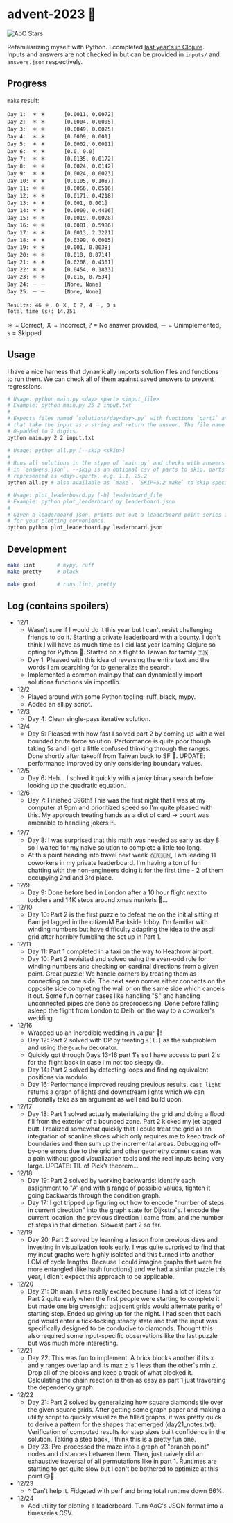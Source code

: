 # advent-2023 🎄

![AoC Stars](https://img.shields.io/badge/46-%F0%9F%8C%9F-yellow)

Refamiliarizing myself with Python. I completed [last year's in Clojure](https://github.com/elh/advent-2022).<br>
Inputs and answers are not checked in but can be provided in `inputs/` and `answers.json` respectively.

## Progress

`make` result:
```
Day 1:	＊ ＊ 	 [0.0011, 0.0072]
Day 2:	＊ ＊ 	 [0.0004, 0.0005]
Day 3:	＊ ＊ 	 [0.0049, 0.0025]
Day 4:	＊ ＊ 	 [0.0009, 0.001]
Day 5:	＊ ＊ 	 [0.0002, 0.0011]
Day 6:	＊ ＊ 	 [0.0, 0.0]
Day 7:	＊ ＊ 	 [0.0135, 0.0172]
Day 8:	＊ ＊ 	 [0.0024, 0.0142]
Day 9:	＊ ＊ 	 [0.0024, 0.0023]
Day 10:	＊ ＊ 	 [0.0105, 0.1087]
Day 11:	＊ ＊ 	 [0.0066, 0.0516]
Day 12:	＊ ＊ 	 [0.0171, 0.4218]
Day 13:	＊ ＊ 	 [0.001, 0.001]
Day 14:	＊ ＊ 	 [0.0009, 0.4406]
Day 15:	＊ ＊ 	 [0.0019, 0.0028]
Day 16:	＊ ＊ 	 [0.0081, 0.5986]
Day 17:	＊ ＊ 	 [0.6013, 2.3221]
Day 18:	＊ ＊ 	 [0.0399, 0.0015]
Day 19:	＊ ＊ 	 [0.001, 0.0038]
Day 20:	＊ ＊ 	 [0.018, 0.0714]
Day 21:	＊ ＊ 	 [0.0208, 0.4301]
Day 22:	＊ ＊ 	 [0.0454, 0.1833]
Day 23:	＊ ＊ 	 [0.016, 8.7534]
Day 24:	－ － 	 [None, None]
Day 25:	－ － 	 [None, None]

Results: 46 ＊, 0 Ｘ, 0 ?, 4 －, 0 s
Total time (s): 14.251
```

＊ = Correct, Ｘ = Incorrect, ? = No answer provided, － = Unimplemented, s = Skipped

## Usage

I have a nice harness that dynamically imports solution files and functions to run them. We can check all of them against saved answers to prevent regressions.

```bash
# Usage: python main.py <day> <part> <input_file>
# Example: python main.py 25 2 input.txt
#
# Expects files named `solutions/day<day>.py` with functions `part1` and `part2`
# that take the input as a string and return the answer. The file name <day> is
# 0-padded to 2 digits.
python main.py 2 2 input.txt

# Usage: python all.py [--skip <skip>]
#
# Runs all solutions in the stype of `main.py` and checks with answers present
# in `answers.json`. --skip is an optional csv of parts to skip. parts are
# represented as <day>.<part>, e.g. 1.1, 25.2
python all.py # also available as `make`. `SKIP=5.2 make` to skip specified parts

# Usage: plot_leaderboard.py [-h] leaderboard_file
# Example: python plot_leaderboard.py leaderboard.json
#
# Given a leaderboard json, prints out out a leaderboard point series in csv
# for your plotting convenience.
python python plot_leaderboard.py leaderboard.json
```

## Development

```bash
make lint       # mypy, ruff
make pretty     # black

make good       # runs lint, pretty
```

## Log (contains spoilers)

* 12/1
  * Wasn't sure if I would do it this year but I can't resist challenging friends to do it. Starting a private leaderboard with a bounty. I don't think I will have as much time as I did last year learning Clojure so opting for Python 🐍. Started on a flight to Taiwan for family 🇹🇼.
  * Day 1: Pleased with this idea of reversing the entire text and the words I am searching for to generalize the search.
  * Implemented a common main.py that can dynamically import solutions functions via importlib.
* 12/2
  * Played around with some Python tooling: ruff, black, mypy.
  * Added an all.py script.
* 12/3
  * Day 4: Clean single-pass iterative solution.
* 12/4
  * Day 5: Pleased with how fast I solved part 2 by coming up with a well bounded brute force solution. Performance is quite poor though taking 5s and I get a little confused thinking through the ranges. Done shortly after takeoff from Taiwan back to SF 🌉. UPDATE: performance improved by only considering boundary values.
* 12/5
  * Day 6: Heh... I solved it quickly with a janky binary search before looking up the quadratic equation.
* 12/6
  * Day 7: Finished 396th! This was the first night that I was at my computer at 9pm and prioritized speed so I'm quite pleased with this. My approach treating hands as a dict of card -> count was amenable to handling jokers 🃏.
* 12/7
  * Day 8: I was surprised that this math was needed as early as day 8 so I waited for my naive solution to complete a little too long.
  * At this point heading into travel next week 🇬🇧🇮🇳, I am leading 11 coworkers in my private leaderboard. I'm having a ton of fun chatting with the non-engineers doing it for the first time - 2 of them occupying 2nd and 3rd place.
* 12/9
  * Day 9: Done before bed in London after a 10 hour flight next to toddlers and 14K steps around xmas markets 🎅...
* 12/10
  * Day 10: Part 2 is the first puzzle to defeat me on the initial sitting at 6am jet lagged in the citizenM Bankside lobby. I'm familiar with winding numbers but have difficulty adapting the idea to the ascii grid after horribly fumbling the set up in Part 1.
* 12/11
  * Day 11: Part 1 completed in a taxi on the way to Heathrow airport.
  * Day 10: Part 2 revisited and solved using the even-odd rule for winding numbers and checking on cardinal directions from a given point. Great puzzle! We handle corners by treating them as connecting on one side. The next seen corner either connects on the opposite side completing the wall or on the same side which cancels it out. Some fun corner cases like handling "S" and handling unconnected pipes are done as preprocessing. Done before falling asleep the flight from London to Delhi on the way to a coworker's wedding.
* 12/16
  * Wrapped up an incredible wedding in Jaipur 🎊!
  * Day 12: Part 2 solved with DP by treating `s[1:]` as the subproblem and using the `@cache` decorator.
  * Quickly got through Days 13-16 part 1's so I have access to part 2's for the flight back in case I'm not too sleepy 😪.
  * Day 14: Part 2 solved by detecting loops and finding equivalent positions via modulo.
  * Day 16: Performance improved reusing previous results. `cast_light` returns a graph of lights and downstream lights which we can optionally take as an argument as well and build upon.
* 12/17
  * Day 18: Part 1 solved actually materializing the grid and doing a flood fill from the exterior of a bounded zone. Part 2 kicked my jet lagged butt. I realized somewhat quickly that I could treat the grid as an integration of scanline slices which only requires me to keep track of boundaries and then sum up the incremental areas. Debugging off-by-one errors due to the grid and other geometry corner cases was a pain without good visualization tools and the real inputs being very large. UPDATE: TIL of Pick’s theorem...
* 12/18
  * Day 19: Part 2 solved by working backwards: identify each assignment to "A" and with a range of possible values, tighten it going backwards through the condition graph.
  * Day 17: I got tripped up figuring out how to encode "number of steps in current direction" into the graph state for Dijkstra's. I encode the current location, the previous direction I came from, and the number of steps in that direction. Slowest part 2 so far.
* 12/19
  * Day 20: Part 2 solved by learning a lesson from previous days and investing in visualization tools early. I was quite surprised to find that my input graphs were highly isolated and this turned into another LCM of cycle lengths. Because I could imagine graphs that were far more entangled (like hash functions) and we had a similar puzzle this year, I didn't expect this approach to be applicable.
* 12/20
  * Day 21: Oh man. I was really excited because I had a lot of ideas for Part 2 quite early when the first people were starting to complete it but made one big oversight: adjacent grids would alternate parity of starting step. Ended up giving up for the night. I had seen that each grid would enter a tick-tocking steady state and that the input was specifically designed to be conducive to diamonds. Thought this also required some input-specific observations like the last puzzle but was much more interesting.
* 12/21
  * Day 22: This was fun to implement. A brick blocks another if its x and y ranges overlap and its max z is 1 less than the other's min z. Drop all of the blocks and keep a track of what blocked it. Calculating the chain reaction is then as easy as part 1 just traversing the dependency graph.
* 12/22
  * Day 21: Part 2 solved by generalizing how square diamonds tile over the given square grids. After getting some graph paper and making a utility script to quickly visualize the filled graphs, it was pretty quick to derive a pattern for the shapes that emerged (day21_notes.txt). Verification of computed results for step sizes built confidence in the solution. Taking a step back, I think this is a pretty fun one.
  * Day 23: Pre-processed the maze into a graph of "branch point" nodes and distances between them. Then, just naively did an exhaustive traversal of all permutations like in part 1. Runtimes are starting to get quite slow but I can't be bothered to optimize at this point 🙃🎄.
* 12/23
  * ^ Can't help it. Fidgeted with perf and bring total runtime down 66%.
* 12/24
  * Add utility for plotting a leaderboard. Turn AoC's JSON format into a timeseries CSV.
